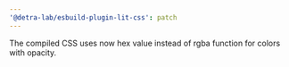 ```yaml
---
'@detra-lab/esbuild-plugin-lit-css': patch
---
```


The compiled CSS uses now hex value instead of rgba function for colors with opacity.
